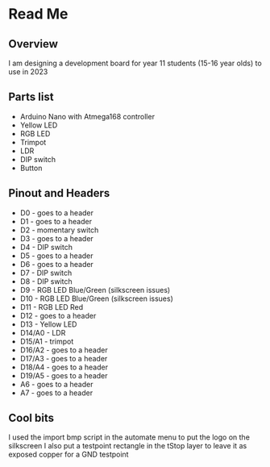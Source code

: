 # Read Me

## Overview
I am designing a development board for year 11 students (15-16 year olds) to use in 2023

## Parts list
- Arduino Nano with Atmega168 controller 
- Yellow LED
- RGB LED
- Trimpot
- LDR
- DIP switch
- Button

## Pinout and Headers
- D0 - goes to a header
- D1 - goes to a header
- D2 - momentary switch
- D3 - goes to a header
- D4 - DIP switch
- D5 - goes to a header
- D6 - goes to a header
- D7 - DIP switch
- D8 - DIP switch
- D9 - RGB LED Blue/Green (silkscreen issues)
- D10 - RGB LED Blue/Green (silkscreen issues)
- D11 - RGB LED Red
- D12 - goes to a header
- D13 - Yellow LED
- D14/A0 - LDR
- D15/A1 - trimpot
- D16/A2 - goes to a header
- D17/A3 - goes to a header
- D18/A4 - goes to a header
- D19/A5 - goes to a header
- A6 - goes to a header
- A7 - goes to a header

## Cool bits
I used the import bmp script in the automate menu to put the logo on the silkscreen
I also put a testpoint rectangle in the tStop layer to leave it as exposed copper for a GND testpoint
